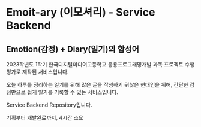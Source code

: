 # Emoit-ary (이모셔리) - Service Backend
## Emotion(감정) + Diary(일기)의 합성어

2023학년도 1학기 한국디지털미디어고등학교 응용프로그래밍개발 과목 프로젝트 수행평가로 제작된 서비스입니다.

오늘 하루를 정리하는 일기를 위해 많은 글을 작성하기 귀찮은 현대인을 위해,
간단한 감정만으로 쉽게 일기를 기록할 수 있는 서비스입니다.

Service Backend Repository입니다.  

기획부터 개발완료까지, 4시간 소요